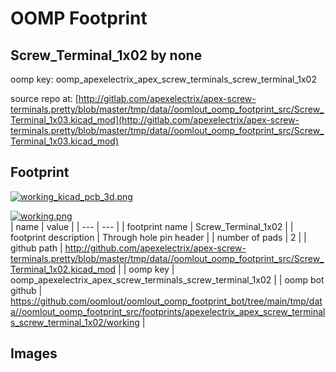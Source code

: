 # OOMP Footprint  
## Screw_Terminal_1x02  by none  
  
oomp key: oomp_apexelectrix_apex_screw_terminals_screw_terminal_1x02  
  
source repo at: [http://gitlab.com/apexelectrix/apex-screw-terminals.pretty/blob/master/tmp/data//oomlout_oomp_footprint_src/Screw_Terminal_1x03.kicad_mod](http://gitlab.com/apexelectrix/apex-screw-terminals.pretty/blob/master/tmp/data//oomlout_oomp_footprint_src/Screw_Terminal_1x03.kicad_mod)  
## Footprint  
  
[![working_kicad_pcb_3d.png](working_kicad_pcb_3d_600.png)](working_kicad_pcb_3d.png)  
  
[![working.png](working_600.png)](working.png)  
| name | value | 
| --- | --- | 
| footprint name | Screw_Terminal_1x02 | 
| footprint description | Through hole pin header | 
| number of pads | 2 | 
| github path | http://github.com/apexelectrix/apex-screw-terminals.pretty/blob/master/tmp/data//oomlout_oomp_footprint_src/Screw_Terminal_1x02.kicad_mod | 
| oomp key | oomp_apexelectrix_apex_screw_terminals_screw_terminal_1x02 | 
| oomp bot github | https://github.com/oomlout/oomlout_oomp_footprint_bot/tree/main/tmp/data//oomlout_oomp_footprint_src/footprints/apexelectrix_apex_screw_terminals_screw_terminal_1x02/working | 
## Images  
